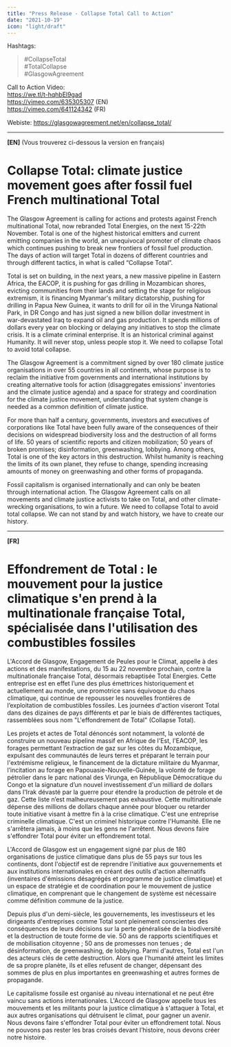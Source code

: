 ```yaml
---
title: "Press Release - Collapse Total Call to Action"
date: "2021-10-19"
icon: "light/draft"
---
```


Hashtags:
> #CollapseTotal  
#TotalCollapse  
#GlasgowAgreement  

Call to Action Video:  
https://we.tl/t-hqhbEl9gad  
https://vimeo.com/635305307 (EN)  
https://vimeo.com/641124342 (FR)  

Webiste: https://glasgowagreement.net/en/collapse_total/

--- 

**[EN]** (Vous trouverez ci-dessous la version en français)

# Collapse Total: climate justice movement goes after fossil fuel French multinational Total

The Glasgow Agreement is calling for actions and protests against French multinational Total, now rebranded Total Energies, on the next 15-22th November. Total is one of the highest historical emitters and current emitting companies in the world, an unequivocal promoter of climate chaos which continues pushing to break new frontiers of fossil fuel production. The days of action will target Total in dozens of different countries and through different tactics, in what is called “Collapse Total”.  

Total is set on building, in the next years, a new massive pipeline in Eastern Africa, the EACOP, it is pushing for gas drilling in Mozambican shores, evicting communities from their lands and setting the stage for religious extremism, it is financing Myanmar's military dictatorship, pushing for drilling in Papua New Guinea, it wants to drill for oil in the Virunga National Park, in DR Congo and has just signed a new billion dollar investment in war-devastated Iraq to expand oil and gas production. It spends millions of dollars every year on blocking or delaying any initiatives to stop the climate crisis. It is a climate criminal enterprise. It is an historical criminal against Humanity. It will never stop, unless people stop it. We need to collapse Total to avoid total collapse.  

The Glasgow Agreement is a commitment signed by over 180 climate justice organisations in over 55 countries in all continents, whose purpose is to reclaim the initiative from governments and international institutions by creating alternative tools for action (disaggregates emissions' inventories and the climate justice agenda) and a space for strategy and coordination for the climate justice movement, understanding that system change is needed as a common definition of climate justice.  

For more than half a century, governments, investors and executives of corporations like Total have been fully aware of the consequences of their decisions on widespread biodiversity loss and the destruction of all forms of life. 50 years of scientific reports and citizen mobilization; 50 years of broken promises; disinformation, greenwashing, lobbying. Among others, Total is one of the key actors in this destruction. Whilst humanity is reaching the limits of its own planet, they refuse to change, spending increasing amounts of money on greenwashing and other forms of propaganda.  

Fossil capitalism is organised internationally and can only be beaten through international action. The Glasgow Agreement calls on all movements and climate justice activists to take on Total, and other climate-wrecking organisations, to win a future. We need to collapse Total to avoid total collapse. We can not stand by and watch history, we have to create our history.  


---


**[FR]**

# Effondrement de Total : le mouvement pour la justice climatique s'en prend à la multinationale française Total, spécialisée dans l'utilisation des combustibles fossiles

L'Accord de Glasgow, Engagement de Peules pour le Climat, appelle à des actions et des manifestations, du 15 au 22 novembre prochain, contre la multinationale française Total, désormais rebaptisée Total Energies. Cette entreprise est en effet l’une des plus émettrices historiquement et actuellement au monde, une promotrice sans équivoque du chaos climatique, qui continue de repousser les nouvelles frontières de l’exploitation de combustibles fossiles. Les journées d'action viseront Total dans des dizaines de pays différents et par le biais de différentes tactiques, rassemblées sous nom "L'effondrement de Total" (Collapse Total).  

Les projets et actes de Total dénoncés sont notamment, la volonté de construire un nouveau pipeline massif en Afrique de l'Est, l'EACOP, les forages permettant l’extraction de gaz sur les côtes du Mozambique, expulsant des communautés de leurs terres et préparant le terrain pour l'extrémisme religieux, le financement de la dictature militaire du Myanmar, l’incitation au forage en Papouasie-Nouvelle-Guinée, la volonté de forage pétrolier dans le parc national des Virunga, en République Démocratique du Congo et la signature d’un nouvel investissement d'un milliard de dollars dans l'Irak dévasté par la guerre pour étendre la production de pétrole et de gaz. Cette liste n’est malheureusement pas exhaustive. Cette multinationale dépense des millions de dollars chaque année pour bloquer ou retarder toute initiative visant à mettre fin à la crise climatique. C'est une entreprise criminelle climatique. C'est un criminel historique contre l'Humanité. Elle ne s'arrêtera jamais, à moins que les gens ne l'arrêtent. Nous devons faire s'effondrer Total pour éviter un effondrement total.  

L'Accord de Glasgow est un engagement signé par plus de 180 organisations de justice climatique dans plus de 55 pays sur tous les continents, dont l'objectif est de reprendre l'initiative aux gouvernements et aux institutions internationales en créant des outils d'action alternatifs (inventaires d'émissions désagrégés et programme de justice climatique) et un espace de stratégie et de coordination pour le mouvement de justice climatique, en comprenant que le changement de système est nécessaire comme définition commune de la justice.  

Depuis plus d'un demi-siècle, les gouvernements, les investisseurs et les dirigeants d'entreprises comme Total sont pleinement conscientes des conséquences de leurs décisions sur la perte généralisée de la biodiversité et la destruction de toute forme de vie. 50 ans de rapports scientifiques et de mobilisation citoyenne ; 50 ans de promesses non tenues ; de désinformation, de greenwashing, de lobbying. Parmi d'autres, Total est l'un des acteurs clés de cette destruction. Alors que l'humanité atteint les limites de sa propre planète, ils et elles refusent de changer, dépensant des sommes de plus en plus importantes en greenwashing et autres formes de propagande.  

Le capitalisme fossile est organisé au niveau international et ne peut être vaincu sans actions internationales. L'Accord de Glasgow appelle tous les mouvements et les militants pour la justice climatique à s'attaquer à Total, et aux autres organisations qui détruisent le climat, pour gagner un avenir. Nous devons faire s'effondrer Total pour éviter un effondrement total. Nous ne pouvons pas rester les bras croisés devant l’histoire, nous devons créer notre histoire.  